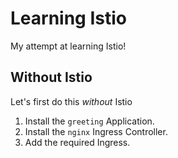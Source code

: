 # Learning Istio

My attempt at learning Istio!

## Without Istio

Let's first do this *without* Istio

1. Install the `greeting` Application.
2. Install the `nginx` Ingress Controller.
3. Add the required Ingress.

 